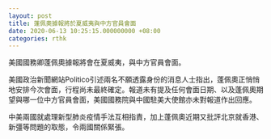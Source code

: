 ```yaml
---
layout: post
title: 蓬佩奧據報將於夏威夷與中方官員會面
date: 2020-06-13 10:25:15.000000000 +08:00
categories: rthk
---
```


美國國務卿蓬佩奧據報將會在夏威夷，與中方官員會面。

美國政治新聞網站Politico引述兩名不願透露身份的消息人士指出，蓬佩奧正悄悄地安排今次會面，行程尚未最終確定。報道未有提及任何會面日期、以及蓬佩奧期望與哪一位中方官員會面，美國國務院與中國駐美大使館亦未對報道作出回應。

中美兩國就處理新型肺炎疫情手法互相指責，加上蓬佩奧近期又批評北京就香港、新彊等問題的取態，令兩國關係緊張。
